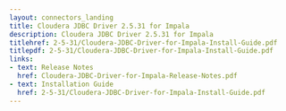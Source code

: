 ```yaml
---
layout: connectors_landing
title: Cloudera JDBC Driver 2.5.31 for Impala
description: Cloudera JDBC Driver 2.5.31 for Impala
titlehref: 2-5-31/Cloudera-JDBC-Driver-for-Impala-Install-Guide.pdf
titlepdf: 2-5-31/Cloudera-JDBC-Driver-for-Impala-Install-Guide.pdf
links:
- text: Release Notes
  href: Cloudera-JDBC-Driver-for-Impala-Release-Notes.pdf
- text: Installation Guide
  href: 2-5-31/Cloudera-JDBC-Driver-for-Impala-Install-Guide.pdf
---
```

